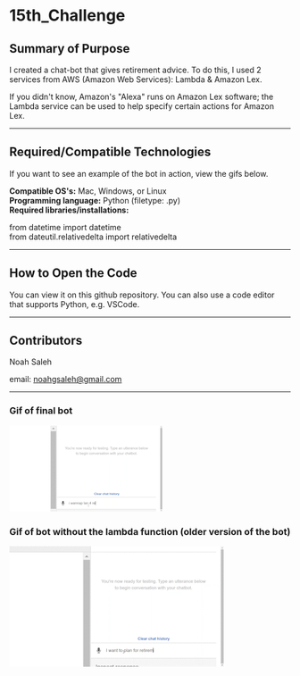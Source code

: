 # 15th_Challenge

## Summary of Purpose  

I created a chat-bot that gives retirement advice.
To do this, I used 2 services from AWS (Amazon Web Services): Lambda & Amazon Lex. 

If you didn't know, Amazon's "Alexa" runs on Amazon Lex software; the Lambda service can be used to help specify certain actions for Amazon Lex.

---

## Required/Compatible Technologies

If you want to see an example of the bot in action, view the gifs below.

**Compatible OS's:** Mac, Windows, or Linux  
**Programming language:** Python (filetype: .py)  
**Required libraries/installations:**  

   from datetime               import datetime  
   from dateutil.relativedelta import relativedelta


----
## How to Open the Code

You can view it on this github repository.
You can also use a code editor that supports Python, e.g. VSCode.

---

## Contributors

Noah Saleh

email: noahgsaleh@gmail.com

---

### Gif of final bot

![Video of final bot](./videos_of_bot/final_bot(1).gif)  

### Gif of bot without the lambda function (older version of the bot)

![Video of old bot](./videos_of_bot/original_bot(1).gif)  